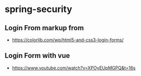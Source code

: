 # spring-security


## Login From markup from 
- https://colorlib.com/wp/html5-and-css3-login-forms/


## Login Form with vue
- https://www.youtube.com/watch?v=XPOyEUpMGPQ&t=16s
